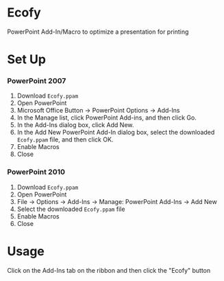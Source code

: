 # Ecofy

PowerPoint Add-In/Macro to optimize a presentation for printing


# Set Up

### PowerPoint 2007
1. Download `Ecofy.ppam`
2. Open PowerPoint
3. Microsoft Office Button -> PowerPoint Options -> Add-Ins
4. In the Manage list, click PowerPoint Add-ins, and then click Go.
5. In the Add-Ins dialog box, click Add New.
6. In the Add New PowerPoint Add-In dialog box, select the downloaded `Ecofy.ppam` file, and then click OK.
7. Enable Macros
8. Close

### PowerPoint 2010
1. Download `Ecofy.ppam`
2. Open PowerPoint
3. File -> Options -> Add-Ins -> Manage: PowerPoint Add-Ins -> Add New
4. Select the downloaded `Ecofy.ppam` file
5. Enable Macros
6. Close


# Usage

Click on the Add-Ins tab on the ribbon and then click the "Ecofy" button

